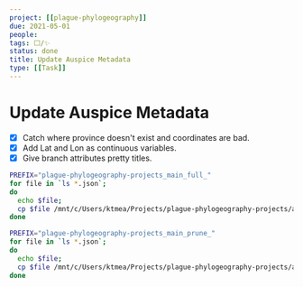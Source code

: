 ```yaml
---
project: [[plague-phylogeography]]
due: 2021-05-01
people:
tags: ⬜/✨ 
status: done
title: Update Auspice Metadata
type: [[Task]]
---
```


# Update Auspice Metadata

- [x] Catch where province doesn't exist and coordinates are bad.
- [x] Add Lat and Lon as continuous variables.
- [x] Give branch attributes pretty titles.

```bash
PREFIX="plague-phylogeography-projects_main_full_"
for file in `ls *.json`;
do
  echo $file;
  cp $file /mnt/c/Users/ktmea/Projects/plague-phylogeography-projects/auspice/$PREFIX$file;
done

PREFIX="plague-phylogeography-projects_main_prune_"
for file in `ls *.json`;
do
  echo $file;
  cp $file /mnt/c/Users/ktmea/Projects/plague-phylogeography-projects/auspice/$PREFIX$file;
done
```